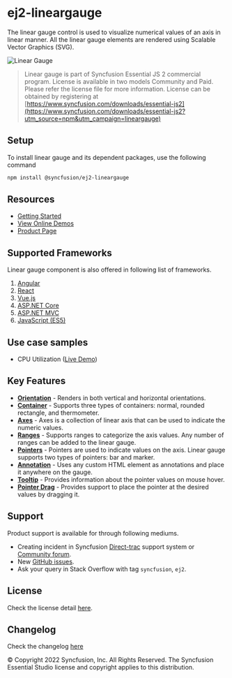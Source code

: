 # ej2-lineargauge

The linear gauge control is used to visualize numerical values of an axis in linear manner. All the linear gauge elements are rendered using Scalable Vector Graphics (SVG).

![Linear Gauge](https://ej2.syncfusion.com/products/images/lineargauge/readme.gif)

> Linear gauge is part of Syncfusion Essential JS 2 commercial program. License is available in two models Community and Paid. Please refer the license file for more information. License can be obtained by registering at [https://www.syncfusion.com/downloads/essential-js2](https://www.syncfusion.com/downloads/essential-js2?utm_source=npm&utm_campaign=lineargauge)

## Setup

To install linear gauge and its dependent packages, use the following command

```sh
npm install @syncfusion/ej2-lineargauge
```

## Resources

* [Getting Started](https://ej2.syncfusion.com/documentation/linear-gauge/getting-started.html?lang=typescript)
* [View Online Demos](https://ej2.syncfusion.com/demos/?utm_source=npm&utm_campaign=lineargauge#/material/lineargauge/default.html)
* [Product Page](https://www.syncfusion.com/products/javascript/lineargauge)

## Supported Frameworks

Linear gauge component is also offered in following list of frameworks.

1. [Angular](https://www.npmjs.com/package/@syncfusion/ej2-ng-lineargauge?utm_source=npm&utm_campaign=lineargauge)
2. [React](https://www.npmjs.com/package/@syncfusion/ej2-react-lineargauge?utm_source=npm&utm_campaign=lineargauge)
3. [Vue.js](https://www.npmjs.com/package/@syncfusion/ej2-vue-lineargauge?utm_source=npm&utm_campaign=lineargauge)
4. [ASP.NET Core](https://aspdotnetcore.syncfusion.com/LinearGauge/Default#/material)
5. [ASP.NET MVC](https://aspnetmvc.syncfusion.com/LinearGauge/DefaultFunctionalities#/material) 
6. [JavaScript (ES5)](https://www.syncfusion.com/products/javascript/lineargauge)

## Use case samples

* CPU Utilization ([Live Demo](https://ej2.syncfusion.com/demos/?utm_source=npm&utm_campaign=lineargauge#/material/lineargauge/annotation.html))

## Key Features

* [**Orientation**](https://ej2.syncfusion.com/demos/?utm_source=npm&utm_campaign=lineargauge#/material/lineargauge/container.html) - Renders in both vertical and horizontal orientations.
* [**Container**](https://ej2.syncfusion.com/demos/?utm_source=npm&utm_campaign=lineargauge#/material/lineargauge/container.html) - Supports three types of containers: normal, rounded rectangle, and thermometer.
* [**Axes**](https://ej2.syncfusion.com/demos/?utm_source=npm&utm_campaign=lineargauge#/material/lineargauge/axes.html) - Axes is a collection of linear axis that can be used to indicate the numeric values.
* [**Ranges**](https://ej2.syncfusion.com/demos/?utm_source=npm&utm_campaign=lineargauge#/material/lineargauge/ranges.html) - Supports ranges to categorize the axis values. Any number of ranges can be added to the linear gauge.
* [**Pointers**](https://ej2.syncfusion.com/demos/?utm_source=npm&utm_campaign=lineargauge#/material/lineargauge/axes.html) - Pointers are used to indicate values on the axis. Linear gauge supports two types of pointers: bar and marker.
* [**Annotation**](https://ej2.syncfusion.com/demos/?utm_source=npm&utm_campaign=lineargauge#/material/lineargauge/annotation.html) - Uses any custom HTML element as annotations and place it anywhere on the gauge.
* [**Tooltip**](https://ej2.syncfusion.com/demos/?utm_source=npm&utm_campaign=lineargauge#/material/lineargauge/tooltip.html) - Provides information about the pointer values on mouse hover.
* [**Pointer Drag**](https://ej2.syncfusion.com/demos/?utm_source=npm&utm_campaign=circulargauge#/material/circulargauge/user-interaction.html) - Provides support to place the pointer at the desired values by dragging it. 

## Support

Product support is available for through following mediums.

* Creating incident in Syncfusion [Direct-trac](https://www.syncfusion.com/support/directtrac/incidents?utm_source=npm&utm_campaign=lineargauge) support system or [Community forum](https://www.syncfusion.com/forums/essential-js2?utm_source=npm&utm_campaign=lineargauge).
* New [GitHub issues](https://github.com/syncfusion/ej2-javascript-ui-controls/issues).
* Ask your query in Stack Overflow with tag `syncfusion`, `ej2`.

## License

Check the license detail [here](https://github.com/syncfusion/ej2-javascript-ui-controls/blob/master/controls/lineargauge/license?utm_source=npm&utm_campaign=lineargauge).

## Changelog

Check the changelog [here](https://github.com/syncfusion/ej2-javascript-ui-controls/blob/master/controls/lineargauge/CHANGELOG.md?utm_source=npm&utm_campaign=lineargauge)

© Copyright 2022 Syncfusion, Inc. All Rights Reserved. The Syncfusion Essential Studio license and copyright applies to this distribution.